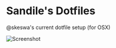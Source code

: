 # Sandile's Dotfiles
@skeswa's current dotfile setup (for OSX)


![Screenshot](http://s16.postimg.org/40k18jq9x/Screenshot_2015_03_01_10_23_59.png)
